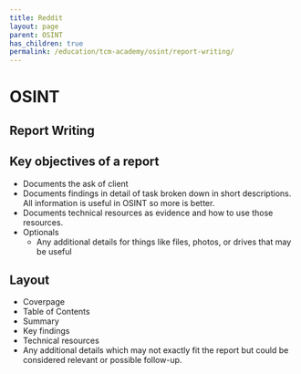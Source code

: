 ```yaml
---
title: Reddit
layout: page
parent: OSINT
has_children: true
permalink: /education/tcm-academy/osint/report-writing/
---
```


# OSINT

## Report Writing

## Key objectives of a report

- Documents the ask of client
- Documents findings in detail of task broken down in short descriptions. All information is useful in OSINT so more is better.
- Documents technical resources as evidence and how to use those resources.
- Optionals
  - Any additional details for things like files, photos, or drives that may be useful
 
## Layout

- Coverpage
- Table of Contents
- Summary
- Key findings
- Technical resources
- Any additional details which may not exactly fit the report but could be considered relevant or possible follow-up.
